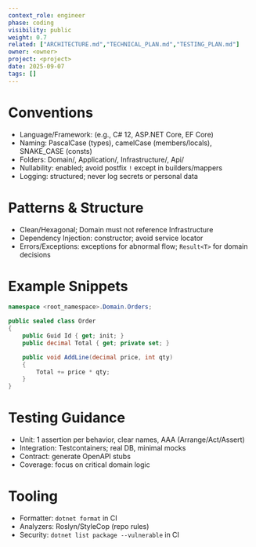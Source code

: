 ```yaml
---
context_role: engineer
phase: coding
visibility: public
weight: 0.7
related: ["ARCHITECTURE.md","TECHNICAL_PLAN.md","TESTING_PLAN.md"]
owner: <owner>
project: <project>
date: 2025-09-07
tags: []
---
```


# Conventions
- Language/Framework: (e.g., C# 12, ASP.NET Core, EF Core)
- Naming: PascalCase (types), camelCase (members/locals), SNAKE_CASE (consts)
- Folders: Domain/, Application/, Infrastructure/, Api/
- Nullability: enabled; avoid postfix `!` except in builders/mappers
- Logging: structured; never log secrets or personal data

# Patterns & Structure
- Clean/Hexagonal; Domain must not reference Infrastructure
- Dependency Injection: constructor; avoid service locator
- Errors/Exceptions: exceptions for abnormal flow; `Result<T>` for domain decisions

# Example Snippets
```csharp
namespace <root_namespace>.Domain.Orders;

public sealed class Order
{
    public Guid Id { get; init; }
    public decimal Total { get; private set; }

    public void AddLine(decimal price, int qty)
    {
        Total += price * qty;
    }
}
```

# Testing Guidance
- Unit: 1 assertion per behavior, clear names, AAA (Arrange/Act/Assert)
- Integration: Testcontainers; real DB, minimal mocks
- Contract: generate OpenAPI stubs
- Coverage: focus on critical domain logic

# Tooling
- Formatter: `dotnet format` in CI
- Analyzers: Roslyn/StyleCop (repo rules)
- Security: `dotnet list package --vulnerable` in CI
